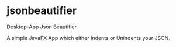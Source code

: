 # jsonbeautifier
Desktop-App Json Beautifier

A simple JavaFX App which either Indents or Unindents your JSON. 
